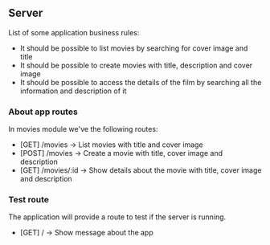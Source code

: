 ## Server

List of some application business rules:

- It should be possible to list movies by searching for cover image and title
- It should be possible to create movies with title, description and cover image
- It should be possible to access the details of the film by searching all the information and description of it

### About app routes

In movies module we've the following routes:

- [GET] /movies -> List movies with title and cover image
- [POST] /movies -> Create a movie with title, cover image and description
- [GET] /movies/:id -> Show details about the movie with title, cover image and description

### Test route

The application will provide a route to test if the server is running.

- [GET] / -> Show message about the app